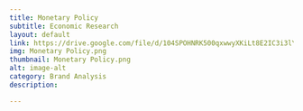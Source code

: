 ```yaml
---
title: Monetary Policy 
subtitle: Economic Research
layout: default
link: https://drive.google.com/file/d/104SPOHNRK500qxwwyXKiLt8E2IC3i3lY/view?usp=sharing
img: Monetary Policy.png
thumbnail: Monetary Policy.png
alt: image-alt
category: Brand Analysis
description:

---
```

